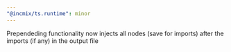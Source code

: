 ```yaml
---
"@incmix/ts.runtime": minor
---
```


Prependeding functionality now injects all nodes (save for imports) after the imports (if any) in the output file

